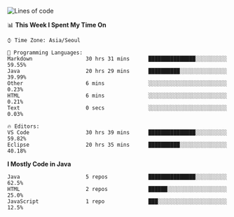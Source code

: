 <!--START_SECTION:waka-->
![Lines of code](https://img.shields.io/badge/From%20Hello%20World%20I%27ve%20Written-278194%20lines%20of%20code-blue)

📊 **This Week I Spent My Time On** 

```text
⌚︎ Time Zone: Asia/Seoul

💬 Programming Languages: 
Markdown                 30 hrs 31 mins      ███████████████░░░░░░░░░░   59.55% 
Java                     20 hrs 29 mins      ██████████░░░░░░░░░░░░░░░   39.99% 
Other                    6 mins              ░░░░░░░░░░░░░░░░░░░░░░░░░   0.23% 
HTML                     6 mins              ░░░░░░░░░░░░░░░░░░░░░░░░░   0.21% 
Text                     0 secs              ░░░░░░░░░░░░░░░░░░░░░░░░░   0.03%

🔥 Editors: 
VS Code                  30 hrs 39 mins      ███████████████░░░░░░░░░░   59.82% 
Eclipse                  20 hrs 35 mins      ██████████░░░░░░░░░░░░░░░   40.18%

```

**I Mostly Code in Java** 

```text
Java                     5 repos             ███████████████░░░░░░░░░░   62.5% 
HTML                     2 repos             ██████░░░░░░░░░░░░░░░░░░░   25.0% 
JavaScript               1 repo              ███░░░░░░░░░░░░░░░░░░░░░░   12.5%

```



<!--END_SECTION:waka-->
<!--
**cgkim449/cgkim449** is a ✨ _special_ ✨ repository because its `README.md` (this file) appears on your GitHub profile.

Here are some ideas to get you started:

- 🔭 I’m currently working on ...
- 🌱 I’m currently learning ...
- 👯 I’m looking to collaborate on ...
- 🤔 I’m looking for help with ...
- 💬 Ask me about ...
- 📫 How to reach me: ...
- 😄 Pronouns: ...
- ⚡ Fun fact: ...
-->
